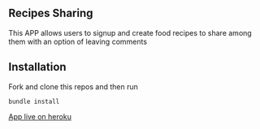 ## Recipes Sharing 

This APP allows users to signup and create food recipes to share among them with an option of leaving comments

## Installation

Fork and clone this repos and then run 
```
bundle install
```

<a href="https://recipes-sharing.herokuapp.com/" >App live on heroku</a>
